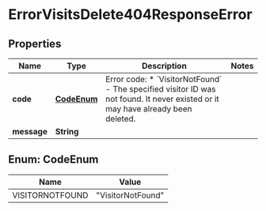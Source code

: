 

# ErrorVisitsDelete404ResponseError


## Properties

| Name | Type | Description | Notes |
|------------ | ------------- | ------------- | -------------|
|**code** | [**CodeEnum**](#CodeEnum) | Error code: * &#x60;VisitorNotFound&#x60; - The specified visitor ID was not found. It never existed or it may have already been deleted.  |  |
|**message** | **String** |  |  |



## Enum: CodeEnum

| Name | Value |
|---- | -----|
| VISITORNOTFOUND | &quot;VisitorNotFound&quot; |



